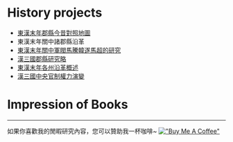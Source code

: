 ﻿# History projects

- [東漢末年郡縣今昔對照地圖](https://www.google.com/maps/d/edit?mid=1sYTTy-8_RDDGeo69G0JVJ0xfQkxMo2M&usp=sharing)
- 東漢末年關中諸郡縣沿革
- [東漢末年關中軍閥馬騰韓遂馬超的研究](./city_county_state/Guanzhong/index.md)
- [漢三國郡縣研究略](./city_county_state/index.md)
- [東漢末年各州沿革概述](./city_county_state/state.md)
- [漢三國中央官制權力演變](./han_central_govrn.md)

# Impression of Books


---
如果你喜歡我的閒暇研究內容，您可以贊助我一杯咖啡~ 
[!["Buy Me A Coffee"](https://www.buymeacoffee.com/assets/img/custom_images/orange_img.png)](https://www.buymeacoffee.com/kerickuo)